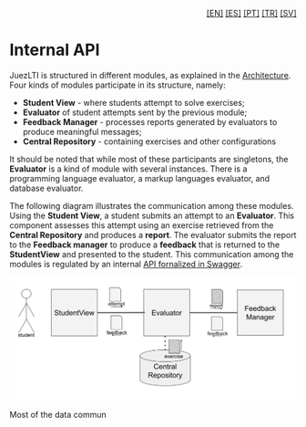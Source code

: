 <p align="right">
  <a href="README.md">[EN]</a>
  <a href="README_es.md">[ES]</a>
  <a href="README_pt.md">[PT]</a>
  <a href="README_tr.md">[TR]</a>
  <a href="README_sv.md">[SV]</a>
</p>


# Internal API

JuezLTI is structured in different modules, as explained in the [Architecture](../Architecture/README.md). Four kinds of modules participate in its structure, namely: 

 - **Student View** - where students attempt to solve exercises;
 - **Evaluator** of student attempts sent by the previous module;
 - **Feedback Manager** - processes reports generated by evaluators to produce meaningful  messages; 
 - **Central Repository** - containing exercises and other configurations

 It should be noted that while most of these participants are singletons, the **Evaluator** is a kind of module with several instances. There is a programming language evaluator, a markup languages evaluator, and database evaluator.

The following diagram illustrates the communication among these modules. Using the **Student View**,  a student submits an attempt to an **Evaluator**. This component assesses this attempt using an exercise retrieved from the **Central Repository** and produces a **report**. The evaluator submits the report to the **Feedback manager** to produce a **feedback** that is returned to the **StudentView** and presented to the student.  This communication among the modules is regulated by an internal [API fornalized in Swagger](https://github.com/JuezLTI/APIs/blob/d981488ba77f238f2aaeb6f862ab1c2a0e8252d9/v2/API.yaml#L16).

![Communication among modules](generic-evaluator-architecture.svg)

Most of the data commun